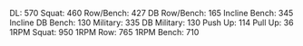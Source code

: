 DL: 570
 Squat: 460
 Row/Bench: 427
 DB Row/Bench: 165
 Incline Bench: 345
 Incline DB Bench: 130
 Military: 335
 DB Military: 130
 Push Up: 114
 Pull Up: 36
 1RPM Squat: 950
 1RPM Row: 765
 1RPM Bench: 710
